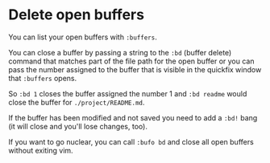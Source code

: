 # Delete open buffers

You can list your open buffers with `:buffers`.

You can close a buffer by passing a string to the `:bd` (buffer delete) command
that matches part of the file path for the open buffer or you can pass the
number assigned to the buffer that is visible in the quickfix window that
`:buffers` opens.

So `:bd 1` closes the buffer assigned the number 1 and `:bd readme` would close
the buffer for `./project/README.md`.

If the buffer has been modified and not saved you need to add a `:bd!` bang (it
will close and you'll lose changes, too).

If you want to go nuclear, you can call `:bufo bd` and close all open buffers without exiting vim.

